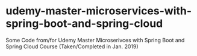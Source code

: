 # udemy-master-microservices-with-spring-boot-and-spring-cloud
Some Code from/for Udemy Master Microserivces with Spring Boot and Spring Cloud Course (Taken/Completed in Jan. 2019)
